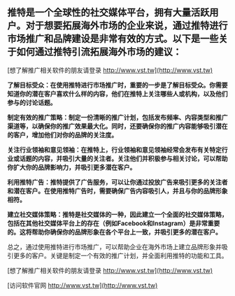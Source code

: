 ## **推特是一个全球性的社交媒体平台，拥有大量活跃用户。对于想要拓展海外市场的企业来说，通过推特进行市场推广和品牌建设是非常有效的方式。以下是一些关于如何通过推特引流拓展海外市场的建议：**

[想了解推广相关软件的朋友请登录 http://www.vst.tw](http://www.vst.tw)

**了解目标受众：在使用推特进行市场推广时，重要的一步是了解目标受众。你需要知道你的潜在客户喜欢什么样的内容，他们在推特上关注哪些人或机构，以及他们参与的讨论话题。**

**制定有效的推广策略：制定一份清晰的推广计划，包括发布频率、内容类型和推广渠道等，以确保你的推广效果最大化。同时，还要确保你的推广内容能够吸引潜在的客户，增加他们对你的品牌的关注度。**

**关注行业领袖和意见领袖：在推特上，行业领袖和意见领袖经常会发布有关特定行业或话题的内容，并吸引大量的关注者。关注他们并积极参与相关讨论，可以帮助你扩大你的品牌影响力，并吸引更多潜在客户。**

**利用推特广告：推特提供了广告服务，可以让你通过投放广告来吸引更多的关注者和潜在客户。在使用推特广告时，需要确保广告内容吸引人，并且与你的品牌形象相符。**

**建立社交媒体策略：推特是社交媒体的一种，因此建立一个全面的社交媒体策略，包括在其他社交媒体平台上的存在（例如Facebook和Instagram）是非常重要的。这将帮助你确保你的品牌形象在各个平台上一致，并吸引更多的潜在客户。**

总之，通过使用推特进行市场推广，可以帮助企业在海外市场上建立品牌形象并吸引更多的客户。关键是制定一个有效的推广计划，并全面利用推特的功能和工具。

[想了解推广相关软件的朋友请登录 http://www.vst.tw](http://www.vst.tw)


[访问软件官网 http://www.vst.tw](http://www.vst.tw)
